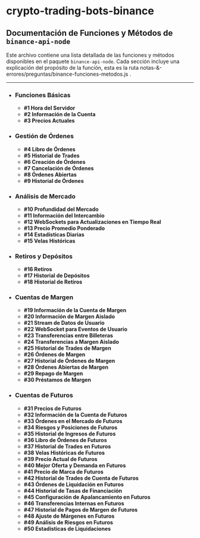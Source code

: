 # crypto-trading-bots-binance

## Documentación de Funciones y Métodos de `binance-api-node`

Este archivo contiene una lista detallada de las funciones y métodos disponibles en el paquete `binance-api-node`. Cada sección incluye una explicación del propósito de la función, esta es la ruta notas-&-errores/preguntas/binance-funciones-metodos.js .

---

- ### Funciones Básicas

  - **#1 Hora del Servidor**
  - **#2 Información de la Cuenta**
  - **#3 Precios Actuales**

- ### Gestión de Órdenes

  - **#4 Libro de Órdenes**
  - **#5 Historial de Trades**
  - **#6 Creación de Órdenes**
  - **#7 Cancelación de Órdenes**
  - **#8 Órdenes Abiertas**
  - **#9 Historial de Órdenes**

- ### Análisis de Mercado

  - **#10 Profundidad del Mercado**
  - **#11 Información del Intercambio**
  - **#12 WebSockets para Actualizaciones en Tiempo Real**
  - **#13 Precio Promedio Ponderado**
  - **#14 Estadísticas Diarias**
  - **#15 Velas Históricas**

- ### Retiros y Depósitos

  - **#16 Retiros**
  - **#17 Historial de Depósitos**
  - **#18 Historial de Retiros**

- ### Cuentas de Margen

  - **#19 Información de la Cuenta de Margen**
  - **#20 Información de Margen Aislado**
  - **#21 Stream de Datos de Usuario**
  - **#22 WebSocket para Eventos de Usuario**
  - **#23 Transferencias entre Billeteras**
  - **#24 Transferencias a Margen Aislado**
  - **#25 Historial de Trades de Margen**
  - **#26 Órdenes de Margen**
  - **#27 Historial de Órdenes de Margen**
  - **#28 Órdenes Abiertas de Margen**
  - **#29 Repago de Margen**
  - **#30 Préstamos de Margen**

- ### Cuentas de Futuros
  - **#31 Precios de Futuros**
  - **#32 Información de la Cuenta de Futuros**
  - **#33 Órdenes en el Mercado de Futuros**
  - **#34 Riesgos y Posiciones de Futuros**
  - **#35 Historial de Ingresos de Futuros**
  - **#36 Libro de Órdenes de Futuros**
  - **#37 Historial de Trades en Futuros**
  - **#38 Velas Históricas de Futuros**
  - **#39 Precio Actual de Futuros**
  - **#40 Mejor Oferta y Demanda en Futuros**
  - **#41 Precio de Marca de Futuros**
  - **#42 Historial de Trades de Cuenta de Futuros**
  - **#43 Órdenes de Liquidación en Futuros**
  - **#44 Historial de Tasas de Financiación**
  - **#45 Configuración de Apalancamiento en Futuros**
  - **#46 Transferencias Internas en Futuros**
  - **#47 Historial de Pagos de Margen de Futuros**
  - **#48 Ajuste de Márgenes en Futuros**
  - **#49 Análisis de Riesgos en Futuros**
  - **#50 Estadísticas de Liquidaciones**
